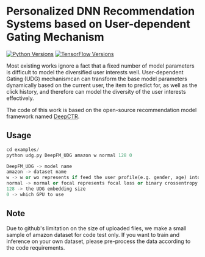 # Personalized DNN Recommendation Systems based on User-dependent Gating Mechanism

[![Python Versions](https://img.shields.io/pypi/pyversions/deepctr.svg)](https://pypi.org/project/deepctr) [![TensorFlow Versions](https://img.shields.io/badge/TensorFlow-1.4+/2.0+-blue.svg)](https://pypi.org/project/deepctr)

Most existing works ignore a fact that a fixed number of model parameters is difficult to model the diversified user interests well. User-dependent Gating (UDG) mechanismcan can transform the base model parameters dynamically based on the current user, the item to predict for, as well as the click history, and therefore can model the diversity of the user interests effectively.

The code of this work is based on the open-source recommendation model framework named [DeepCTR](https://github.com/shenweichen/DeepCTR).

## Usage

```python
cd examples/
python udg.py DeepFM_UDG amazon w normal 128 0

DeepFM_UDG -> model name
amazon -> dataset name
w -> w or wo represents if feed the user profile(e.g. gender, age) into model
normal -> normal or focal represents focal loss or binary crossentropy loss
128 -> the UDG embedding size 
0 -> which GPU to use
```

## Note

Due to github's limitation on the size of uploaded files, we make a small sample of amazon dataset for code test only. If you want to train and inference on your own dataset, please pre-process the data according to the code requirements.
